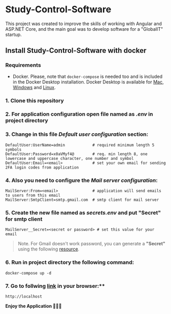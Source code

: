 # Study-Control-Software

This project was created to improve the skills of working with Angular and ASP.NET Core, and the main goal was to develop software for a "GlobalIT" startup.

## Install Study-Control-Software with docker

### Requirements

* Docker. Please, note that `docker-compose` is needed too and is included in
the Docker Desktop installation. Docker Desktop is available for
[Mac](https://docs.docker.com/desktop/install/mac-install/),
[Windows](https://docs.docker.com/desktop/install/windows-install/) and
[Linux](https://docs.docker.com/desktop/install/linux-install/).

### 1. Clone this repository

### 2. For application configuration open file named as ***.env*** in project directory

### 3. Change in this file ***Default user configuration*** section:

```
DefaultUser:UserName=admin            # required minimum length 5 symbols
DefaultUser:Password=x0aVMyf4@        # req. min length 8, one lowercase and uppercase character, one number and symbol
DefaultUser:Email=<email>             # set your own email for sending 2FA login codes from application
```

### 4. Also you need to configure the ***Mail server configuration***:

```
MailServer:From=<email>               # application will send emails to users from this email
MailServer:SmtpClient=smtp.gmail.com  # smtp client for mail server
```

### 5. Create the new file named as ***secrets.env*** and put "Secret" for smtp client

```
MailServer__Secret=<secret or password> # set this value for your email
```

> Note. For Gmail doesn't work password, you can generate a **"Secret"** using the following [resource](https://support.google.com/accounts/answer/185833?hl=en).


### 6. Run in project directory the following command:

```
docker-compose up -d
```

### 7. Go to follwing [link](http://localhost) in your browser:**

```
http://localhost
```

**Enjoy the Application 🎁🎉✨**